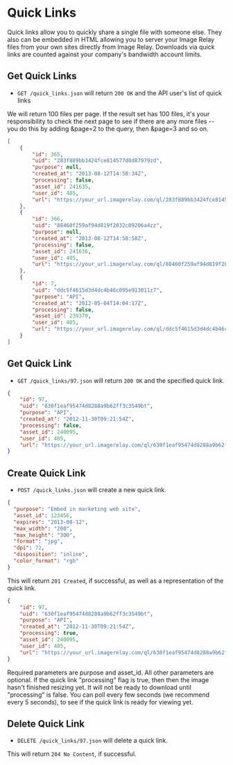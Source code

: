 Quick Links
===========

Quick links allow you to quickly share a single file with someone else. They also can be embedded in HTML allowing you to
server your Image Relay files from your own sites directly from Image Relay. Downloads via quick links are counted against
your company's bandwidth account limits.

Get Quick Links
---------------

* `GET /quick_links.json` will return `200 OK` and the API user's list of quick links

We will return 100 files per page. If the result set has 100 files, it's your responsibility to check the next page to see if there are any more files -- you do this by adding &page=2 to the query, then &page=3 and so on.

```json
[
    {
        "id": 365,
        "uid": "283f889bb3424fce814577d0d87979zd",
        "purpose": null,
        "created_at": "2013-08-12T14:58:34Z",
        "processing": false,
        "asset_id": 241635,
        "user_id": 405,
        "url": "https://your_url.imagerelay.com/ql/283f889bb3424fce814577d0d87979zd/00007-a_52x78_72_RGB.jpg"
    },
    {
        "id": 366,
        "uid": "88460f259af94d819f2032c09206a4zz",
        "purpose": null,
        "created_at": "2013-08-12T14:58:58Z",
        "processing": false,
        "asset_id": 241636,
        "user_id": 405,
        "url": "https://your_url.imagerelay.com/ql/88460f259af94d819f2032c09206a4zz/00007-a_55x82_72_RGB.jpg"
    },
    {
        "id": 7,
        "uid": "ddc5f4615d3d4dc4b46c095e913011z7",
        "purpose": "API",
        "created_at": "2012-05-04T14:04:17Z",
        "processing": false,
        "asset_id": 239370,
        "user_id": 405,
        "url": "https://your_url.imagerelay.com/ql/ddc5f4615d3d4dc4b46c095e913011z7/IMG_1178.JPG"
    }
]
```

Get Quick Link
--------------

* `GET /quick_links/97.json` will return `200 OK` and the specified quick link.

```json
{
    "id": 97,
    "uid": "630f1eaf95474d8288a9b62ff3c3549bt",
    "purpose": "API",
    "created_at": "2012-11-30T09:21:54Z",
    "processing": false,
    "asset_id": 240095,
    "user_id": 405,
    "url": "https://your_url.imagerelay.com/ql/630f1eaf95474d8288a9b62ff3c3549bt/276499331_1.tif"
}
```

Create Quick Link
-----------------

* `POST /quick_links.json` will create a new quick link.

```json
{
  "purpose": "Embed in marketing web site",
  "asset_id": 123456,
  "expires": "2013-08-12",
  "max_width": "200",
  "max_height": "300",
  "format": "jpg",
  "dpi": 72,
  "disposition": "inline",
  "color_format": "rgb"
}
```

This will return `201 Created`, if successful, as well as a representation of the quick link.

```json
{
    "id": 97,
    "uid": "630f1eaf95474d8288a9b62ff3c3549bt",
    "purpose": "API",
    "created_at": "2012-11-30T09:21:54Z",
    "processing": true,
    "asset_id": 240095,
    "user_id": 405,
    "url": "https://your_url.imagerelay.com/ql/630f1eaf95474d8288a9b62ff3c3549bt/276499331_1.tif"
}
```

Required parameters are purpose and asset_id. All other parameters are optional. If the quick link "processing" flag is
true, then then the image hasn't finished resizing yet. It will not be ready to download until "processing" is false. You can
poll every few seconds (we recommend every 5 seconds), to see if the quick link is ready for viewing yet.


Delete Quick Link
-----------------

* `DELETE /quick_links/97.json` will delete a quick link.

This will return `204 No Content`, if successful.
